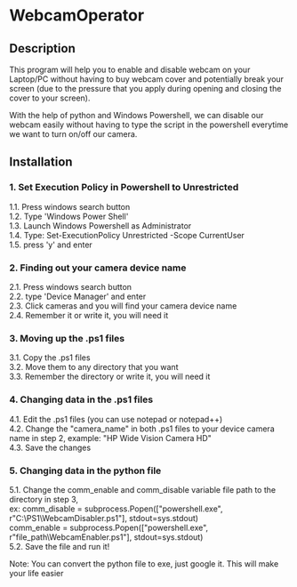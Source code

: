 # WebcamOperator

## Description
This program will help you to enable and disable webcam on your Laptop/PC without having to buy webcam cover and potentially break your screen (due to the pressure that you apply during opening and closing the cover to your screen).

With the help of python and Windows Powershell, we can disable our webcam easily without having to type the script in the powershell everytime we want to turn on/off our camera.

## Installation
### 1. Set Execution Policy in Powershell to Unrestricted </br>
1.1. Press windows search button </br>
1.2. Type 'Windows Power Shell' </br>
1.3. Launch Windows Powershell as Administrator </br>
1.4. Type: Set-ExecutionPolicy Unrestricted -Scope CurrentUser </br>
1.5. press 'y' and enter </br>

### 2. Finding out your camera device name
2.1. Press windows search button </br>
2.2. type 'Device Manager' and enter </br>
2.3. Click cameras and you will find your camera device name </br>
2.4. Remember it or write it, you will need it </br>

### 3. Moving up the .ps1 files
3.1. Copy the .ps1 files </br>
3.2. Move them to any directory that you want </br>
3.3. Remember the directory or write it, you will need it </br>

### 4. Changing data in the .ps1 files
4.1. Edit the .ps1 files (you can use notepad or notepad++) </br>
4.2. Change the "camera_name" in both .ps1 files to your device camera name in step 2, example: "HP Wide Vision Camera HD" </br>
4.3. Save the changes </br>

### 5. Changing data in the python file
5.1. Change the comm_enable and comm_disable variable file path to the directory in step 3, </br>
     ex:  comm_disable = subprocess.Popen(["powershell.exe", r"C:\PS1\WebcamDisabler.ps1"], stdout=sys.stdout) </br>
          comm_enable = subprocess.Popen(["powershell.exe", r"file_path\WebcamEnabler.ps1"], stdout=sys.stdout) </br>
5.2. Save the file and run it! </br>

Note: You can convert the python file to exe, just google it. This will make your life easier

